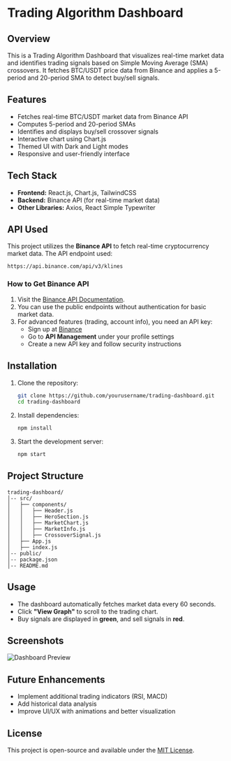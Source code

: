 # Trading Algorithm Dashboard

## Overview
This is a Trading Algorithm Dashboard that visualizes real-time market data and identifies trading signals based on Simple Moving Average (SMA) crossovers. It fetches BTC/USDT price data from Binance and applies a 5-period and 20-period SMA to detect buy/sell signals.

## Features
- Fetches real-time BTC/USDT market data from Binance API
- Computes 5-period and 20-period SMAs
- Identifies and displays buy/sell crossover signals
- Interactive chart using Chart.js
- Themed UI with Dark and Light modes
- Responsive and user-friendly interface

## Tech Stack
- **Frontend:** React.js, Chart.js, TailwindCSS
- **Backend:** Binance API (for real-time market data)
- **Other Libraries:** Axios, React Simple Typewriter

## API Used
This project utilizes the **Binance API** to fetch real-time cryptocurrency market data. The API endpoint used:
```plaintext
https://api.binance.com/api/v3/klines
```
### How to Get Binance API
1. Visit the [Binance API Documentation](https://binance-docs.github.io/apidocs/spot/en/).
2. You can use the public endpoints without authentication for basic market data.
3. For advanced features (trading, account info), you need an API key:
   - Sign up at [Binance](https://www.binance.com/)
   - Go to **API Management** under your profile settings
   - Create a new API key and follow security instructions
   
## Installation
1. Clone the repository:
   ```bash
   git clone https://github.com/yourusername/trading-dashboard.git
   cd trading-dashboard
   ```
2. Install dependencies:
   ```bash
   npm install
   ```
3. Start the development server:
   ```bash
   npm start
   ```

## Project Structure
```
trading-dashboard/
│-- src/
│   ├── components/
│   │   ├── Header.js
│   │   ├── HeroSection.js
│   │   ├── MarketChart.js
│   │   ├── MarketInfo.js
│   │   ├── CrossoverSignal.js
│   ├── App.js
│   ├── index.js
│-- public/
│-- package.json
│-- README.md
```

## Usage
- The dashboard automatically fetches market data every 60 seconds.
- Click **"View Graph"** to scroll to the trading chart.
- Buy signals are displayed in **green**, and sell signals in **red**.

## Screenshots
![Dashboard Preview](./screenshots/dashboard.png)

## Future Enhancements
- Implement additional trading indicators (RSI, MACD)
- Add historical data analysis
- Improve UI/UX with animations and better visualization

## License
This project is open-source and available under the [MIT License](LICENSE).

